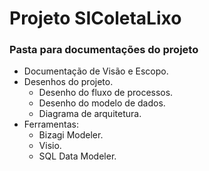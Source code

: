 # Projeto SIColetaLixo

### Pasta para documentações do projeto

- Documentação de Visão e Escopo.
- Desenhos do projeto.
  - Desenho do fluxo de processos.
  - Desenho do modelo de dados.
  - Diagrama de arquitetura.
- Ferramentas: 
  - Bizagi Modeler.
  - Visio.
  - SQL Data Modeler.
